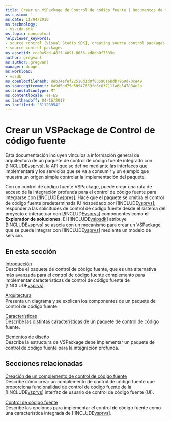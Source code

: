 ```yaml
---
title: Crear un VSPackage de Control de código fuente | Documentos de Microsoft
ms.custom: ''
ms.date: 11/04/2016
ms.technology:
- vs-ide-sdk
ms.topic: conceptual
helpviewer_keywords:
- source control [Visual Studio SDK], creating source control packages
- source control packages
ms.assetid: cca0a9ed-48ff-409f-8036-ed8db0f7533e
author: gregvanl
ms.author: gregvanl
manager: douge
ms.workload:
- vssdk
ms.openlocfilehash: 8eb34efef22510d1d8f83590a6bdb7960d70ce49
ms.sourcegitcommit: 6a9d5bd75e50947659fd6c837111a6a547884e2a
ms.translationtype: MT
ms.contentlocale: es-ES
ms.lasthandoff: 04/16/2018
ms.locfileid: "31128954"
---
```

# <a name="creating-a-source-control-vspackage"></a>Crear un VSPackage de Control de código fuente
Esta documentación incluyen vínculos a información general de arquitectura de un paquete de control de código fuente integrado con [!INCLUDE[vsprvs](../../code-quality/includes/vsprvs_md.md)], la API que se define mediante las interfaces que implementará y los servicios que se va a consumir y un ejemplo que muestra un origen simple controlar la implementación del paquete.  
  
 Con un control de código fuente VSPackage, puede crear una ruta de acceso de la integración profunda para el control de código fuente para integrarse con [!INCLUDE[vsprvs](../../code-quality/includes/vsprvs_md.md)]. Hace que el paquete se omitirá el control de código fuente predeterminada IU hospedado por [!INCLUDE[vsprvs](../../code-quality/includes/vsprvs_md.md)], responder a las solicitudes de control de código fuente desde el sistema del proyecto e interactuar con [!INCLUDE[vsprvs](../../code-quality/includes/vsprvs_md.md)] componentes como **el Explorador de soluciones**. El [!INCLUDE[vsipsdk](../../extensibility/includes/vsipsdk_md.md)] atribuye [!INCLUDE[vsprvs](../../code-quality/includes/vsprvs_md.md)] se asocia con un mecanismo para crear un VSPackage que se puede integrar con [!INCLUDE[vsprvs](../../code-quality/includes/vsprvs_md.md)] mediante un modelo de servicio.  
  
## <a name="in-this-section"></a>En esta sección  
 [Introducción](../../extensibility/internals/getting-started-with-source-control-vspackages.md)  
 Describe el paquete de control de código fuente, que es una alternativa más avanzada para el control de código fuente complemento para implementar características de control de código fuente de [!INCLUDE[vsprvs](../../code-quality/includes/vsprvs_md.md)].  
  
 [Arquitectura](../../extensibility/internals/source-control-vspackage-architecture.md)  
 Presenta un diagrama y se explican los componentes de un paquete de control de código fuente.  
  
 [Características](../../extensibility/internals/source-control-vspackage-features.md)  
 Describe las distintas características de un paquete de control de código fuente.  
  
 [Elementos de diseño](../../extensibility/internals/source-control-vspackage-design-elements.md)  
 Describe la estructura de VSPackage debe implementar un paquete de control de código fuente para la integración profunda.  
  
## <a name="related-sections"></a>Secciones relacionadas  
 [Creación de un complemento de control de código fuente](../../extensibility/internals/creating-a-source-control-plug-in.md)  
 Describe cómo crear un complemento de control de código fuente que proporciona funcionalidad de control de código fuente de la [!INCLUDE[vsprvs](../../code-quality/includes/vsprvs_md.md)] interfaz de usuario de control de código fuente (UI).  
  
 [Control de código fuente](../../extensibility/internals/source-control.md)  
 Describe las opciones para implementar el control de código fuente como una característica integrada de [!INCLUDE[vsprvs](../../code-quality/includes/vsprvs_md.md)].